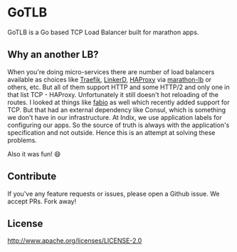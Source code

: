 # GoTLB

GoTLB is a Go based TCP Load Balancer built for marathon apps.

## Why an another LB?
When you're doing micro-services there are number of load balancers available as choices like [Traefik](https://traefik.io/), [LinkerD](https://linkerd.io/), [HAProxy](https://www.haproxy.org/) via [marathon-lb](https://github.com/mesosphere/marathon-lb) or others, etc. But all of them support HTTP and some HTTP/2 and only one in that list TCP - HAProxy. Unfortunately it still doesn't hot reloading of the routes. I looked at things like [fabio](https://github.com/fabiolb/fabio) as well which recently added support for TCP. But that had an external dependency like Consul, which is something we don't have in our infrastructure. At Indix, we use application labels for configuring our apps. So the source of truth is always with the application's specification and not outside. Hence this is an attempt at solving these problems.

Also it was fun! :smile:

## Contribute
If you've any feature requests or issues, please open a Github issue. We accept PRs. Fork away!

## License
http://www.apache.org/licenses/LICENSE-2.0
